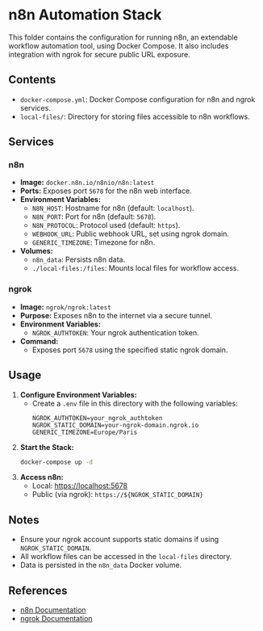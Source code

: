 # n8n Automation Stack

This folder contains the configuration for running n8n, an extendable workflow automation tool, using Docker Compose. It also includes integration with ngrok for secure public URL exposure.

## Contents
- `docker-compose.yml`: Docker Compose configuration for n8n and ngrok services.
- `local-files/`: Directory for storing files accessible to n8n workflows.

## Services
### n8n
- **Image:** `docker.n8n.io/n8nio/n8n:latest`
- **Ports:** Exposes port `5678` for the n8n web interface.
- **Environment Variables:**
  - `N8N_HOST`: Hostname for n8n (default: `localhost`).
  - `N8N_PORT`: Port for n8n (default: `5678`).
  - `N8N_PROTOCOL`: Protocol used (default: `https`).
  - `WEBHOOK_URL`: Public webhook URL, set using ngrok domain.
  - `GENERIC_TIMEZONE`: Timezone for n8n.
- **Volumes:**
  - `n8n_data`: Persists n8n data.
  - `./local-files:/files`: Mounts local files for workflow access.

### ngrok
- **Image:** `ngrok/ngrok:latest`
- **Purpose:** Exposes n8n to the internet via a secure tunnel.
- **Environment Variables:**
  - `NGROK_AUTHTOKEN`: Your ngrok authentication token.
- **Command:**
  - Exposes port `5678` using the specified static ngrok domain.

## Usage
1. **Configure Environment Variables:**
   - Create a `.env` file in this directory with the following variables:
     ```env
     NGROK_AUTHTOKEN=your_ngrok_authtoken
     NGROK_STATIC_DOMAIN=your-ngrok-domain.ngrok.io
     GENERIC_TIMEZONE=Europe/Paris
     ```
2. **Start the Stack:**
   ```zsh
   docker-compose up -d
   ```
3. **Access n8n:**
   - Local: [https://localhost:5678](https://localhost:5678)
   - Public (via ngrok): `https://${NGROK_STATIC_DOMAIN}`

## Notes
- Ensure your ngrok account supports static domains if using `NGROK_STATIC_DOMAIN`.
- All workflow files can be accessed in the `local-files` directory.
- Data is persisted in the `n8n_data` Docker volume.

## References
- [n8n Documentation](https://docs.n8n.io/)
- [ngrok Documentation](https://ngrok.com/docs)
